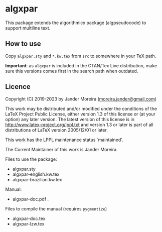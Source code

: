 # algxpar
This package extends the algorithmicx package (algpseudocode) to support multiline text.

## How to use
Copy `algxpar.sty` and `*.kw.tex` from `src` to somewhere in your TeX path.

**Important**: as `algxpar` is included in the CTAN/Tex Live distribution, make sure this versions comes first in the search path when outdated.

## Licence
Copyright (C) 2019-2023 by Jander Moreira (moreira.jander@gmail.com)

This work may be distributed and/or modified under the
conditions of the LaTeX Project Public License, either version 1.3
of this license or (at your option) any later version.
The latest version of this license is in
   http://www.latex-project.org/lppl.txt
and version 1.3 or later is part of all distributions of LaTeX
version 2005/12/01 or later.

This work has the LPPL maintenance status `maintained'.

The Current Maintainer of this work is Jander Moreira.

Files to use the package:  
* algxpar.sty
* algxpar-english.kw.tex
* algxpar-brazilian.kw.tex

Manual:
* algxpar-doc.pdf             .

Files to compile the manual (requires `pygmentize`)
* algxpar-doc.tex
* algxpar-lzw.tex
